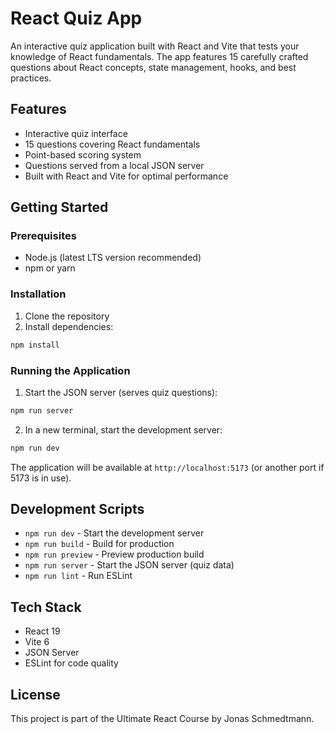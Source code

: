 # React Quiz App

An interactive quiz application built with React and Vite that tests your knowledge of React fundamentals. The app features 15 carefully crafted questions about React concepts, state management, hooks, and best practices.

## Features

- Interactive quiz interface
- 15 questions covering React fundamentals
- Point-based scoring system
- Questions served from a local JSON server
- Built with React and Vite for optimal performance

## Getting Started

### Prerequisites

- Node.js (latest LTS version recommended)
- npm or yarn

### Installation

1. Clone the repository
2. Install dependencies:
```bash
npm install
```

### Running the Application

1. Start the JSON server (serves quiz questions):
```bash
npm run server
```

2. In a new terminal, start the development server:
```bash
npm run dev
```

The application will be available at `http://localhost:5173` (or another port if 5173 is in use).

## Development Scripts

- `npm run dev` - Start the development server
- `npm run build` - Build for production
- `npm run preview` - Preview production build
- `npm run server` - Start the JSON server (quiz data)
- `npm run lint` - Run ESLint

## Tech Stack

- React 19
- Vite 6
- JSON Server
- ESLint for code quality

## License

This project is part of the Ultimate React Course by Jonas Schmedtmann.
